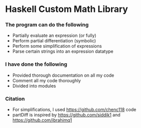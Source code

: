 # Haskell Custom Math Library

### The program can do the following
- Partially evaluate an expression (or fully)
- Perform partial differentiation (symbolic)
- Perform some simplification of expressions
- Parse certain strings into an expression datatype

### I have done the following
- Provided thorough documentation on all my code
- Comment all my code thoroughly
- Divided into modules

### Citation
- For simplifications, I used  https://github.com/chenc118 code
- partDiff is inspired by https://github.com/siddik1 and  https://github.com/ibrahimq1
